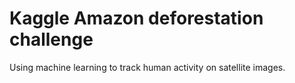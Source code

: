 # Kaggle Amazon deforestation challenge

Using machine learning to track human activity on satellite images. 

